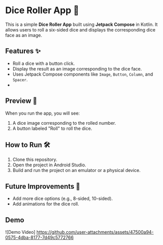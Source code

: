 # Dice Roller App 🎲

This is a simple **Dice Roller App** built using **Jetpack Compose** in Kotlin. It allows users to roll a six-sided dice and displays the corresponding dice face as an image.

## Features ✨
- Roll a dice with a button click.
- Display the result as an image corresponding to the dice face.
- Uses Jetpack Compose components like `Image`, `Button`, `Column`, and `Spacer`.
- 
## Preview 📱
When you run the app, you will see:
1. A dice image corresponding to the rolled number.
2. A button labeled "Roll" to roll the dice.

## How to Run 🛠️
1. Clone this repository.
2. Open the project in Android Studio.
3. Build and run the project on an emulator or a physical device.

## Future Improvements 🚀
- Add more dice options (e.g., 8-sided, 10-sided).
- Add animations for the dice roll.

## Demo
![Demo Video]
https://github.com/user-attachments/assets/47500a94-0575-4dba-8177-7d49c5772766
